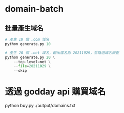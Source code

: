 # domain-batch

## 批量產生域名
```py
# 產生 10 個 .com 域名
python generate.py 10

# 產生 20 個 .net 域名，輸出檔名為 20211029，並略過域名檢查
python generate.py 20 \
    --top-level=net \
    --file=20211029 \
    --skip
```
# 透過 godday api 購買域名
python buy.py ./output/domains.txt